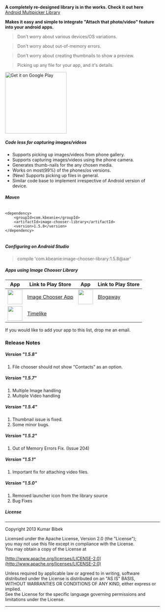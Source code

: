 **A completely re-designed library is in the works. Check it out here**
[Android Multipicker Library](https://github.com/coomar2841/android-multipicker-library)

**Makes it easy and simple to integrate "Attach that photo/video" feature into your android apps.**

>Don't worry about various devices/OS variations.

>Don't worry about out-of-memory errors.

>Don't worry about creating thumbnails to show a preview.

>Picking up any file for your app, and it's details.

<a href="https://play.google.com/store/apps/details?id=com.beanie.imagechooserapp&utm_source=global_co&utm_medium=prtnr&utm_content=Mar2515&utm_campaign=PartBadge&pcampaignid=MKT-Other-global-all-co-prtnr-py-PartBadge-Mar2515-1">
    <img alt="Get it on Google Play" src="https://play.google.com/intl/en_us/badges/images/generic/en-play-badge.png" width="200px"/>
</a>

##### Code less for capturing  images/videos
- Supports picking up images/videos from phone gallery.
- Supports capturing images/videos using the phone camera.
- Generates thumb-nails for the any chosen media.
- Works on most(99%) of the phones/os versions.
- (New) Supports picking up files in general.
- Similar code base to implement irrespective of Android version of device.

##### Maven
<pre>
<code>
&lt;dependency&gt;
    &lt;groupId&gt;com.kbeanie&lt;/groupId&gt;
    &lt;artifactId&gt;image-chooser-library&lt;/artifactId&gt;
    &lt;version&gt;1.5.8&lt;/version&gt;
&lt;/dependency&gt;
</code>
</pre>

##### Configuring on Android Studio
> compile 'com.kbeanie:image-chooser-library:1.5.8@aar'

##### Apps using Image Chooser Library

App                 | Link to Play Store     |App                | Link to Play Store
--------------------| -----------------------| ------------------| --------------------
<a href="https://play.google.com/store/apps/details?id=com.beanie.imagechooserapp&hl=en&referrer=utm_source%3Dicl_github"><img src="https://lh6.ggpht.com/5HmHU2cE12jLB1NSX9blKNVa_dj_ymh_FIzajC6joVd4jYBopGQFj5ZFHr9FboHFyQ=w300-rw" width="48" height="48"/></a>|<a href="https://play.google.com/store/apps/details?id=com.beanie.imagechooserapp&hl=en&referrer=utm_source%3Dicl_github">Image Chooser App</a>|<a href="https://play.google.com/store/apps/details?id=com.beanie.blog&hl=en&referrer=utm_source%3Dicl_github"><img src="https://lh6.ggpht.com/PT80sExPDHg0_Y75qGYsrSqzpyEU9v9UDS-bKBKlorqjz1LQ4FAOiRL2tHX3IljbcDU=w300-rw" width="48" height="48"/></a>|<a href="https://play.google.com/store/apps/details?id=com.beanie.blog&hl=en&referrer=utm_source%3Dicl_github">Blogaway</a>
<a href="https://play.google.com/store/apps/details?id=org.kazin.timelike&hl=en&referrer=utm_source%3Dicl_github"><img src="https://lh3.googleusercontent.com/ZlKEoMiDXRoN4M-8IuS4jdJoBsf2yg1FOuojHui9VB4IhDr52REEI8NaA5piWujt25I=w300-rw" width="48" height="48"/></a>|<a href="https://play.google.com/store/apps/details?id=org.kazin.timelike&hl=en&referrer=utm_source%3Dicl_github">Timelike</a>



If you would like to add your app to this list, drop me an email.

### Release Notes

##### Version "1.5.8"
1. File chooser should not show "Contacts" as an option.

##### Version "1.5.7"
1. Multiple Image handling
2. Multiple Video handling

##### Version "1.5.4"
1. Thumbnail issue is fixed.
2. Some minor bugs.

##### Version "1.5.2"
1. Out of Memory Errors Fix. (Issue 204)

##### Version "1.5.1"
1. Important fix for attaching video files.

##### Version "1.5.0"
1. Removed launcher icon from the library source
2. Bug Fixes


##### License
-----------------------------------------------------------------------------------

Copyright 2013 Kumar Bibek

Licensed under the Apache License, Version 2.0 (the "License");<br />
you may not use this file except in compliance with the License.<br />
You may obtain a copy of the License at
   
[http://www.apache.org/licenses/LICENSE-2.0](http://www.apache.org/licenses/LICENSE-2.0)
	
Unless required by applicable law or agreed to in writing, software<br />
distributed under the License is distributed on an "AS IS" BASIS,<br />
WITHOUT WARRANTIES OR CONDITIONS OF ANY KIND, either express or implied.<br />
See the License for the specific language governing permissions and<br />
limitations under the License.

-----------------------------------------------------------------------------------

